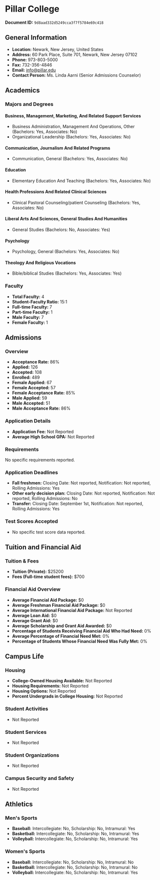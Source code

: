 # Pillar College

**Document ID:** `9d8aad332d5249cca3f7f5784e69c418`

## General Information

- **Location:** Newark, New Jersey, United States
- **Address:** 60 Park Place, Suite 701, Newark, New Jersey 07102
- **Phone:** 973-803-5000
- **Fax:** 732-356-4846
- **Email:** info@pillar.edu
- **Contact Person:** Ms. Linda Aarni (Senior Admissions Counselor)

## Academics

### Majors and Degrees

#### Business, Management, Marketing, And Related Support Services

- Business Administration, Management And Operations, Other (Bachelors: Yes, Associates: No)
- Organizational Leadership (Bachelors: Yes, Associates: No)

#### Communication, Journalism And Related Programs

- Communication, General (Bachelors: Yes, Associates: No)

#### Education

- Elementary Education And Teaching (Bachelors: Yes, Associates: No)

#### Health Professions And Related Clinical Sciences

- Clinical Pastoral Counseling/patient Counseling (Bachelors: Yes, Associates: No)

#### Liberal Arts And Sciences, General Studies And Humanities

- General Studies (Bachelors: No, Associates: Yes)

#### Psychology

- Psychology, General (Bachelors: Yes, Associates: No)

#### Theology And Religious Vocations

- Bible/biblical Studies (Bachelors: Yes, Associates: Yes)

### Faculty

- **Total Faculty:** 4
- **Student-Faculty Ratio:** 15:1
- **Full-time Faculty:** 7
- **Part-time Faculty:** 1
- **Male Faculty:** 7
- **Female Faculty:** 1

## Admissions

### Overview

- **Acceptance Rate:** 86%
- **Applied:** 126
- **Accepted:** 108
- **Enrolled:** 489
- **Female Applied:** 67
- **Female Accepted:** 57
- **Female Acceptance Rate:** 85%
- **Male Applied:** 59
- **Male Accepted:** 51
- **Male Acceptance Rate:** 86%

### Application Details

- **Application Fee:** Not Reported
- **Average High School GPA:** Not Reported

### Requirements

No specific requirements reported.

### Application Deadlines

- **Fall freshmen:** Closing Date: Not reported, Notification: Not reported, Rolling Admissions: Yes
- **Other early decision plan:** Closing Date: Not reported, Notification: Not reported, Rolling Admissions: No
- **Transfer:** Closing Date: September 1st, Notification: Not reported, Rolling Admissions: Yes

### Test Scores Accepted

- No specific test score data reported.

## Tuition and Financial Aid

### Tuition & Fees

- **Tuition (Private):** $25200
- **Fees (Full-time student fees):** $700

### Financial Aid Overview

- **Average Financial Aid Package:** $0
- **Average Freshman Financial Aid Package:** $0
- **Average International Financial Aid Package:** Not Reported
- **Average Loan Aid:** $0
- **Average Grant Aid:** $0
- **Average Scholarship and Grant Aid Awarded:** $0
- **Percentage of Students Receiving Financial Aid Who Had Need:** 0%
- **Average Percentage of Financial Need Met:** 0%
- **Percentage of Students Whose Financial Need Was Fully Met:** 0%

## Campus Life

### Housing

- **College-Owned Housing Available:** Not Reported
- **Housing Requirements:** Not Reported
- **Housing Options:** Not Reported
- **Percent Undergrads in College Housing:** Not Reported

### Student Activities

- Not Reported

### Student Services

- Not Reported

### Student Organizations

- Not Reported

### Campus Security and Safety

- Not Reported

## Athletics

### Men's Sports

- **Baseball:** Intercollegiate: No, Scholarship: No, Intramural: Yes
- **Basketball:** Intercollegiate: No, Scholarship: No, Intramural: Yes
- **Volleyball:** Intercollegiate: No, Scholarship: No, Intramural: Yes

### Women's Sports

- **Baseball:** Intercollegiate: No, Scholarship: No, Intramural: No
- **Basketball:** Intercollegiate: No, Scholarship: No, Intramural: No
- **Volleyball:** Intercollegiate: No, Scholarship: No, Intramural: Yes
